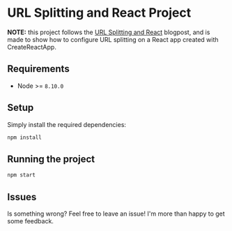 # URL Splitting and React Project

**NOTE:** this project follows the [URL Splitting and React](https://blog.xmartlabs.com/2019/04/29/url-splitting/) blogpost, and is made to show how to configure URL splitting on a React app created with CreateReactApp.

## Requirements

- Node >= `8.10.0`

## Setup

Simply install the required dependencies:

```bash
npm install
```

## Running the project

```bash
npm start
```

## Issues

Is something wrong? Feel free to leave an issue! I'm more than happy to get some feedback.
